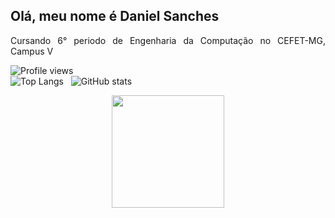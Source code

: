 ## Olá, meu nome é Daniel Sanches
<div align="justify">
  <p>Cursando 6° periodo de Engenharia da Computação no CEFET-MG, Campus V<p>
</div

![Profile views](https://gpvc.arturio.dev/danieldiv)  
![Top Langs](https://github-readme-stats.vercel.app/api/top-langs/?username=danieldiv) &nbsp; 
![GitHub stats](https://github-readme-stats.vercel.app/api?username=danieldiv&show_icons=true&count_private=true) 

<div align="center">
  <a href="https://github.com/danieldiv">
  <img height="180em" src="https://github-readme-stats.vercel.app/api?username=danieldiv&show_icons=true&theme=dark&include_all_commits=true&count_private=true"/>
</div>
